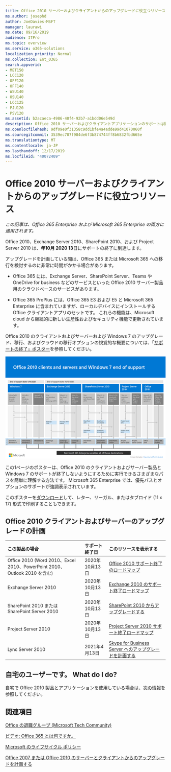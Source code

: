 ```yaml
---
title: Office 2010 サーバーおよびクライアントからのアップグレードに役立つリソース
ms.author: josephd
author: JoeDavies-MSFT
manager: laurawi
ms.date: 09/16/2019
audience: ITPro
ms.topic: overview
ms.service: o365-solutions
localization_priority: Normal
ms.collection: Ent_O365
search.appverid:
- MET150
- LCC120
- OFF120
- OFF140
- WSU140
- OSU140
- LCC125
- PJU120
- PSV120
ms.assetid: b2acaeca-4986-40f4-92b7-a1bdd06e549d
description: Office 2010 サーバーおよびクライアントアプリケーションのサポートは間もなく終了し、カスタムサポート契約は利用できません。 今すぐアップグレードの計画を開始するには、この記事をご利用ください。
ms.openlocfilehash: 9df09e0f31358c9dd1bfe4a4adde99d41070060f
ms.sourcegitcommit: 3539ec707f984de6f3b874744ff8b6832fbd665e
ms.translationtype: MT
ms.contentlocale: ja-JP
ms.lasthandoff: 12/17/2019
ms.locfileid: "40072409"
---
```

# <a name="resources-to-help-you-upgrade-from-office-2010-servers-and-clients"></a>Office 2010 サーバーおよびクライアントからのアップグレードに役立つリソース

*この記事は、Office 365 Enterprise および Microsoft 365 Enterprise の両方に適用されます。*

Office 2010、Exchange Server 2010、SharePoint 2010、および Project Server 2010 は、**年10月 2020 13**日にサポートの終了に到達します。 

アップグレードを計画している間は、Office 365 または Microsoft 365 への移行を検討するのに非常に時間がかかる場合があります。 

- Office 365 には、Exchange Server、SharePoint Server、Teams や OneDrive for business などのサービスといった Office 2010 サーバー製品用のクラウドベースのサービスがあります。 

- Office 365 ProPlus には、Office 365 E3 および E5 と Microsoft 365 Enterprise に含まれていますが、ローカルデバイスにインストールする Office クライアントアプリのセットです。 これらの機能は、Microsoft cloud から継続的に新しい生産性およびセキュリティ機能で更新されています。

Office 2010 のクライアントおよびサーバーおよび Windows 7 のアップグレード、移行、およびクラウドの移行オプションの視覚的な概要については、「[サポートの終了」ポスター](./media/upgrade-from-office-2010-servers-and-products/Office2010Windows7EndOfSupport.pdf)を参照してください。

![Office 2010 のクライアントとサーバー、および Windows 7 のサポート終了ポスター](./media/upgrade-from-office-2010-servers-and-products/office2010-windows7-end-of-support.png)

この1ページのポスターは、Office 2010 のクライアントおよびサーバー製品と Windows 7 のサポートが終了しないようにするために実行できるさまざまなパスを簡単に理解する方法です。 Microsoft 365 Enterprise では、優先パスとオプションのサポートが強調表示されています。

このポスターを[ダウンロード](https://github.com/MicrosoftDocs/microsoft-365-docs/raw/public/microsoft-365/enterprise/media/migration-microsoft-365-enterprise-workload/Office2010Windows7EndOfSupport.pdf)して、レター、リーガル、またはタブロイド (11 x 17) 形式で印刷することもできます。
      
## <a name="office-2010-client-and-server-upgrade-planning"></a>Office 2010 クライアントおよびサーバーのアップグレードの計画
  
|**この製品の場合**|**サポート終了日**|**このリソースを表示する**|
|:-----|:-----|:-----|
|Office 2010 (Word 2010、Excel 2010、PowerPoint 2010、Outlook 2010 を含む)  <br/> | 2020年10月13日 |[Office 2010 サポート終了のロードマップ](https://docs.microsoft.com/DeployOffice/office-2010-end-support-roadmap) <br/> |
|Exchange Server 2010  <br/> | 2020年10月13日  |[Exchange 2010 のサポート終了ロードマップ](exchange-2010-end-of-support.md) <br/> |
|SharePoint 2010 または SharePoint Server 2010  <br/> | 2020年10月13日 |[SharePoint 2010 からアップグレードする](upgrade-from-sharepoint-2010.md) <br/> |
|Project Server 2010 <br/> | 2020年10月13日 | [Project Server 2010 サポート終了ロードマップ](project-server-2010-end-of-support.md) <br/> |
|Lync Server 2010 <br/> | 2021年4月13日 | [Skype for Business Server へのアップグレードを計画する](https://docs.microsoft.com/skypeforbusiness/plan-your-deployment/upgrade) <br/> |
    
## <a name="im-a-home-user-what-do-i-do"></a>自宅のユーザーです。 What do I do?

自宅で Office 2010 製品とアプリケーションを使用している場合は、[次の情報](plan-upgrade-previous-versions-office.md#im-a-home-user-what-do-i-do)を参照してください。

## <a name="related-topics"></a>関連項目

[Office の退職グループ (Microsoft Tech Community)](https://go.microsoft.com/fwlink/?linkid=842065)
  
[ビデオ: Office 365 とは何ですか。](https://support.office.com/article/847caf12-2589-452c-8aca-1c009797678b.aspx)
  
[Microsoft のライフサイクル ポリシー](https://go.microsoft.com/fwlink/?linkid=865200)

[Office 2007 または Office 2010 のサーバーとクライアントからのアップグレードを計画する](plan-upgrade-previous-versions-office.md)

